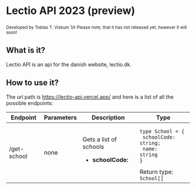 # Lectio API 2023 (preview)

<small>Developed by Tobias T. Viskum</small> \n
<small>Please note, that it has not released yet, however it will soon!</small>

## What is it?

Lectio API is an api for the danish website, lectio.dk.

## How to use it?

The url path is https://lectio-api.vercel.app/ and here is a list of all the possible endpoints:

| Endpoint    | Parameters | Description                                             | Type                                                                                                             |
| ----------- | ---------- | ------------------------------------------------------- | ---------------------------------------------------------------------------------------------------------------- |
| /get-school | none       | Gets a list of schools<br><ul><li>**schoolCode:** </ul> | <pre><code>type School = {<br/> schoolCode: string; <br/> name: string<br/>}</code></pre>Return type: `School[]` |
